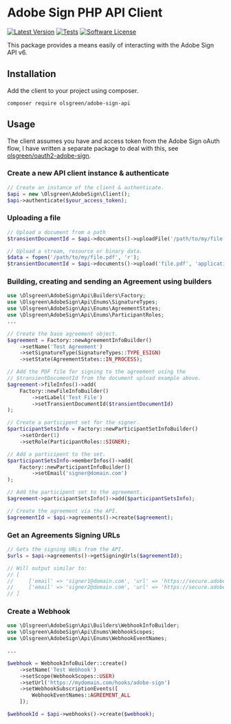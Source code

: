  # Adobe Sign PHP API Client
[![Latest Version](https://img.shields.io/github/release/olsgreen/adobe-sign-api.svg?style=flat-square)](https://github.com/olsgreen/adobe-sign-api/releases)
[![Tests](https://github.com/olsgreen/adobe-sign-api/workflows/Tests/badge.svg)](https://github.com/olsgreen/adobe-sign-api/actions)
[![Software License](https://img.shields.io/badge/license-MIT-brightgreen.svg?style=flat-square)](LICENSE.md)

This package provides a means easily of interacting with the Adobe Sign API v6.

## Installation

Add the client to your project using composer.

    composer require olsgreen/adobe-sign-api

## Usage

The client assumes you have and access token from the Adobe Sign oAuth flow, I have written a separate package to deal with this, see [olsgreen/oauth2-adobe-sign](https://github.com/olsgreen/oauth2-adobe-sign).

### Create a new API client instance & authenticate

```php
// Create an instance of the client & authenticate.
$api = new \Olsgreen\AdobeSign\Client();
$api->authenticate($your_access_token);
```


### Uploading a file

```php
// Upload a document from a path
$transientDocumentId = $api->documents()->uploadFile('/path/to/my/file.pdf');

// Upload a stream, resource or binary data.
$data = fopen('/path/to/my/file.pdf', 'r');
$transientDocumentId = $api->documents()->upload('file.pdf', 'application/pdf', $data);
```

### Building, creating and sending an Agreement using builders

```php
use \Olsgreen\AdobeSign\Api\Builders\Factory;
use \Olsgreen\AdobeSign\Api\Enums\SignatureTypes;
use \Olsgreen\AdobeSign\Api\Enums\AgreementStates;
use \Olsgreen\AdobeSign\Api\Enums\ParticipantRoles;
...

// Create the base agreement object.
$agreement = Factory::newAgreementInfoBuilder()
    ->setName('Test Agreement')
    ->setSignatureType(SignatureTypes::TYPE_ESIGN)
    ->setState(AgreementStates::IN_PROCESS);

// Add the PDF file for signing to the agreement using the 
// $transientDocumentId from the document upload example above.
$agreement->fileInfos()->add(
    Factory::newFileInfoBuilder()
        ->setLabel('Test File')
        ->setTransientDocumentId($transientDocumentId)
);

// Create a participent set for the signer.
$participantSetsInfo = Factory::newParticipantSetInfoBuilder()
    ->setOrder(1)
    ->setRole(ParticipantRoles::SIGNER);

// Add a participent to the set.
$participantSetsInfo->memberInfos()->add(
    Factory::newParticipantInfoBuilder()
        ->setEmail('signer@domain.com')
);

// Add the participent set to the agreement.
$agreement->participantSetsInfo()->add($participantSetsInfo);

// Create the agreement via the API.
$agreementId = $api->agreements()->create($agreement);
```


###  Get an Agreements Signing URLs

```php
// Gets the signing URLs from the API.
$urls = $api->agreements()->getSigningUrls($agreementId);

// Will output similar to:
// [
//     ['email' => 'signer1@domain.com', 'url' => 'https://secure.adobesign.com/sign1'],
//     ['email' => 'signer2@domain.com', 'url' => 'https://secure.adobesign.com/sign2']
// ]
```

### Create a Webhook

```php
use \Olsgreen\AdobeSign\Api\Builders\WebhookInfoBuilder;
use \Olsgreen\AdobeSign\Api\Enums\WebhookScopes;
use \Olsgreen\AdobeSign\Api\Enums\WebhookEventNames;

...

$webhook = WebhookInfoBuilder::create()
    ->setName('Test Webhook')
    ->setScope(WebhookScopes::USER)
    ->setUrl('https://mydomain.com/hooks/adobe-sign')
    ->setWebhookSubscriptionEvents([
        WebhookEventNames::AGREEMENT_ALL
    ]);

$webhookId = $api->webhooks()->create($webhook);
```